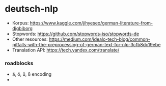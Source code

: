 # deutsch-nlp

- Korpus: https://www.kaggle.com/jihyeseo/german-literature-from-digbiborg
- Stopwords: https://github.com/stopwords-iso/stopwords-de
- Other resources: https://medium.com/idealo-tech-blog/common-pitfalls-with-the-preprocessing-of-german-text-for-nlp-3cfb8dc19ebe
- Translation  API: https://tech.yandex.com/translate/


### roadblocks
- ä, ö, ü, ß encoding
- 
